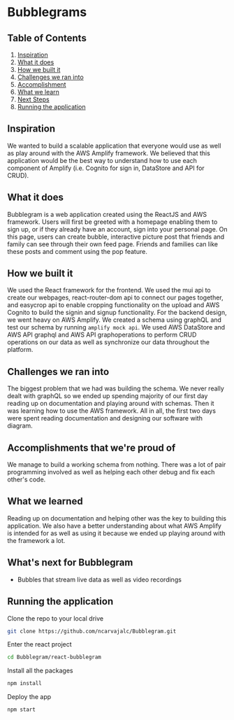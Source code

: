 # Bubblegrams

## Table of Contents
1. [Inspiration](#inspiration)
2. [What it does](#what-it-does)
3. [How we built it](#how-we-built-it)
4. [Challenges we ran into](#challenges-we-ran-into)
5. [Accomplishment](#accomplishments-that-were-proud-of)
6. [What we learn](#what-we-learned)
7. [Next Steps](#whats-next-for-bubblegram)
8. [Running the application](#running-the-application)

## Inspiration

We wanted to build a scalable application that everyone would use as well as play around with the AWS Amplify framework. We believed that this application would be the best way to understand how to use each component of Amplify (i.e. Cognito for sign in, DataStore and API for CRUD).

## What it does

Bubblegram is a web application created using the ReactJS and AWS framework. Users will first be greeted with a homepage enabling them to sign up, or if they already have an account, sign into your personal page. On this page, users can create bubble, interactive picture post that friends and family can see through their own feed page. Friends and families can like these posts and comment using the pop feature. 

## How we built it

We used the React framework for the frontend. We used the mui api to create our webpages, react-router-dom api to connect our pages together, and easycrop api to enable cropping functionality on the upload and AWS Cognito to build the signin and signup functionality. For the backend design, we went heavy on AWS Amplify. We created a schema using graphQL and test our schema by running `amplify mock api`. We used AWS DataStore and AWS API graphql and AWS API graphoperations to perform CRUD operations on our data as well as synchronize our data throughout the platform. 

## Challenges we ran into

The biggest problem that we had was building the schema. We never really dealt with graphQL so we ended up spending majority of our first day reading up on documentation and playing around with schemas. Then it was learning how to use the AWS framework. All in all, the first two days were spent reading documentation and designing our software with diagram.

## Accomplishments that we're proud of

We manage to build a working schema from nothing. There was a lot of pair programming involved as well as helping each other debug and fix each other's code. 

## What we learned

Reading up on documentation and helping other was the key to building this application. We also have a better understanding about what AWS Amplify is intended for as well as using it because we ended up playing around with the framework a lot.

## What's next for Bubblegram

- Bubbles that stream live data as well as video recordings

## Running the application

Clone the repo to your local drive  
```bash
git clone https://github.com/ncarvajalc/Bubblegram.git
```

Enter the react project
```bash
cd Bubblegram/react-bubblegram
```
Install all the packages  
```bash
npm install
```

Deploy the app  
```bash
npm start
```
